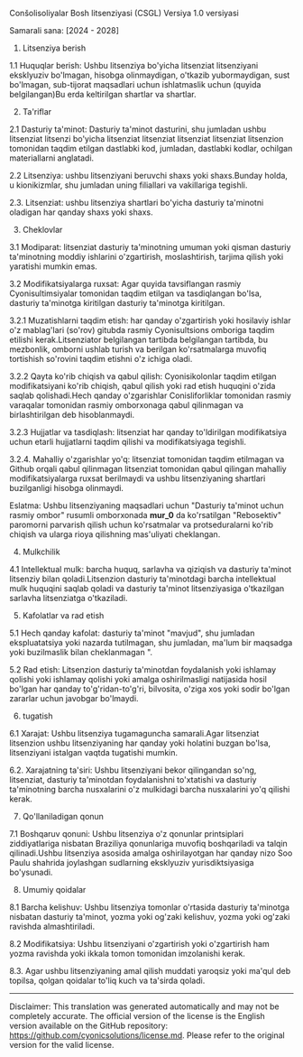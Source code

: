 Conšolisoliyalar Bosh litsenziyasi (CSGL)
Versiya 1.0 versiyasi

Samarali sana: [2024 - 2028]

1. Litsenziya berish

1.1 Huquqlar berish: Ushbu litsenziya bo'yicha litsenziat litsenziyani eksklyuziv bo'lmagan, hisobga olinmaydigan, o'tkazib yubormaydigan, sust bo'lmagan, sub-tijorat maqsadlari uchun ishlatmaslik uchun (quyida belgilangan)Bu erda keltirilgan shartlar va shartlar.

2. Ta'riflar

2.1 Dasturiy ta'minot: Dasturiy ta'minot dasturini, shu jumladan ushbu litsenziat litsenzi bo'yicha litsenziat litsenziat litsenziat litsenziat litsenzion tomonidan taqdim etilgan dastlabki kod, jumladan, dastlabki kodlar, ochilgan materiallarni anglatadi.

2.2 Litsenziya: ushbu litsenziyani beruvchi shaxs yoki shaxs.Bunday holda, u kionikizmlar, shu jumladan uning filiallari va vakillariga tegishli.

2.3. Litsenziat: ushbu litsenziya shartlari bo'yicha dasturiy ta'minotni oladigan har qanday shaxs yoki shaxs.

3. Cheklovlar

3.1 Modiparat: litsenziat dasturiy ta'minotning umuman yoki qisman dasturiy ta'minotning moddiy ishlarini o'zgartirish, moslashtirish, tarjima qilish yoki yaratishi mumkin emas.

3.2 Modifikatsiyalarga ruxsat: Agar quyida tavsiflangan rasmiy Cyonisultimsiyalar tomonidan taqdim etilgan va tasdiqlangan bo'lsa, dasturiy ta'minotga kiritilgan dasturiy ta'minotga kiritilgan.

3.2.1 Muzatishlarni taqdim etish: har qanday o'zgartirish yoki hosilaviy ishlar o'z mablag'lari (so'rov) gitubda rasmiy Cyonisultsions omboriga taqdim etilishi kerak.Litsenziator belgilangan tartibda belgilangan tartibda, bu mezbonlik, omborni ushlab turish va berilgan ko'rsatmalarga muvofiq tortishish so'rovini taqdim etishni o'z ichiga oladi.

3.2.2 Qayta ko'rib chiqish va qabul qilish: Cyonisikolonlar taqdim etilgan modifikatsiyani ko'rib chiqish, qabul qilish yoki rad etish huquqini o'zida saqlab qolishadi.Hech qanday o'zgarishlar Conisliforliklar tomonidan rasmiy varaqalar tomonidan rasmiy omborxonaga qabul qilinmagan va birlashtirilgan deb hisoblanmaydi.

3.2.3 Hujjatlar va tasdiqlash: litsenziat har qanday to'ldirilgan modifikatsiya uchun etarli hujjatlarni taqdim qilishi va modifikatsiyaga tegishli.

3.2.4. Mahalliy o'zgarishlar yo'q: litsenziat tomonidan taqdim etilmagan va Github orqali qabul qilinmagan litsenziat tomonidan qabul qilingan mahalliy modifikatsiyalarga ruxsat berilmaydi va ushbu litsenziyaning shartlari buzilganligi hisobga olinmaydi.

Eslatma: Ushbu litsenziyaning maqsadlari uchun "Dasturiy ta'minot uchun rasmiy ombor" rusumli omborxonada __mur_0__ da ko'rsatilgan "Rebosektiv" paromorni parvarish qilish uchun ko'rsatmalar va protseduralarni ko'rib chiqish va ularga rioya qilishning mas'uliyati cheklangan.

4. Mulkchilik

4.1 Intellektual mulk: barcha huquq, sarlavha va qiziqish va dasturiy ta'minot litsenziy bilan qoladi.Litsenzion dasturiy ta'minotdagi barcha intellektual mulk huquqini saqlab qoladi va dasturiy ta'minot litsenziyasiga o'tkazilgan sarlavha litsenziatga o'tkaziladi.

5. Kafolatlar va rad etish

5.1 Hech qanday kafolat: dasturiy ta'minot "mavjud", shu jumladan ekspluatatsiya yoki nazarda tutilmagan, shu jumladan, ma'lum bir maqsadga yoki buzilmaslik bilan cheklanmagan ".

5.2 Rad etish: Litsenzion dasturiy ta'minotdan foydalanish yoki ishlamay qolishi yoki ishlamay qolishi yoki amalga oshirilmasligi natijasida hosil bo'lgan har qanday to'g'ridan-to'g'ri, bilvosita, o'ziga xos yoki sodir bo'lgan zararlar uchun javobgar bo'lmaydi.

6. tugatish

6.1 Xarajat: Ushbu litsenziya tugamaguncha samarali.Agar litsenziat litsenzion ushbu litsenziyaning har qanday yoki holatini buzgan bo'lsa, litsenziyani istalgan vaqtda tugatishi mumkin.

6.2. Xarajatning ta'siri: Ushbu litsenziyani bekor qilingandan so'ng, litsenziat, dasturiy ta'minotdan foydalanishni to'xtatishi va dasturiy ta'minotning barcha nusxalarini o'z mulkidagi barcha nusxalarini yo'q qilishi kerak.

7. Qo'llaniladigan qonun

7.1 Boshqaruv qonuni: Ushbu litsenziya o'z qonunlar printsiplari ziddiyatlariga nisbatan Braziliya qonunlariga muvofiq boshqariladi va talqin qilinadi.Ushbu litsenziya asosida amalga oshirilayotgan har qanday nizo Soo Paulu shahrida joylashgan sudlarning eksklyuziv yurisdiktsiyasiga bo'ysunadi.

8. Umumiy qoidalar

8.1 Barcha kelishuv: Ushbu litsenziya tomonlar o'rtasida dasturiy ta'minotga nisbatan dasturiy ta'minot, yozma yoki og'zaki kelishuv, yozma yoki og'zaki ravishda almashtiriladi.

8.2 Modifikatsiya: Ushbu litsenziyani o'zgartirish yoki o'zgartirish ham yozma ravishda yoki ikkala tomon tomonidan imzolanishi kerak.

8.3. Agar ushbu litsenziyaning amal qilish muddati yaroqsiz yoki ma'qul deb topilsa, qolgan qoidalar to'liq kuch va ta'sirda qoladi.

---
Disclaimer: This translation was generated automatically and may not be completely accurate. The official version of the license is the English version available on the GitHub repository: https://github.com/cyonicsolutions/license.md. Please refer to the original version for the valid license.